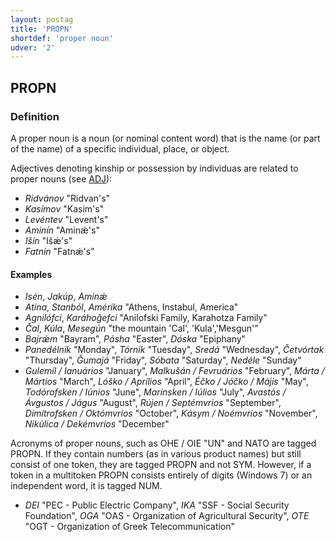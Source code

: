 ```yaml
---
layout: postag
title: 'PROPN'
shortdef: 'proper noun'
udver: '2'
---
```


## PROPN
### Definition

A proper noun is a noun (or nominal content word) that is the name (or part of the name) of a specific individual, place, or object.


Adjectives denoting kinship or possession by individuas are related to proper nouns (see [ADJ](ADJ.md)):


- _Ridvánov_ "Ridvan's"
- _Kasímov_ "Kasim's"
- _Levéntev_ "Levent's"
- _Aminín_ "Aminǽ's"
- _Išín_ "Išǽ's"
- _Fatnín_ "Fatnǽ's"



#### Examples

* _Isén_, _Jakúp_, _Aminǽ_
* _Atína_, _Stanból_, _Amérika_ "Athens, Instabul, America"
* _Agnilófci_, _Karáhoǧefci_ "Anilofski Family, Karahotza Family"
* _Čal_, _Kúla_, _Mesegún_ "the mountain 'Cal', 'Kula','Mesgun'"
* _Bajrǽm_ "Bayram", _Pásha_ "Easter", _Dóska_ "Epiphany"
* _Panedélnik_ "Monday", _Tórnik_ "Tuesday", _Sredá_ "Wednesday", _Četvórtak_ "Thursday", _Ǧumajá_ "Friday", _Sóbata_ "Saturday", _Nedéle_ "Sunday"
* _Gulemíl / Ianuários_ "January", _Malkušán / Fevruários_ "February", _Márta / Mártios_ "March", _Lóško / Aprílios_ "April", _Éčko / Jóčko / Májis_ "May", _Todórofsken / Iúnios_ "June", _Marínsken / Iúlios_ "July", _Avastós / Ávgustos / Jágus_ "August", _Rújen / Septémvrios_ "September", _Dimítrofsken / Októmvrios_ "October", _Kásym / Noémvrios_ "November", _Nikúlica / Dekémvrios_ "December"

Acronyms of proper nouns, such as OHE / OIE "UN" and NATO are tagged PROPN. If they contain numbers (as in various product names) 
but still consist of one token, they are tagged PROPN and not SYM. However, if a token in a multitoken PROPN consists entirely of digits (Windows 7)
 or an independent word, it is tagged NUM.
* _DEI_ "PEC - Public Electric Company", _IKA_ "SSF - Social Security Foundation", _OGA_ "ΟAS - Organization of Agricultural Security", 
_OTE_ "ΟGT - Organization of Greek Telecommunication"


<!-- Interlanguage links updated Po lis 14 15:34:35 CET 2022 -->
